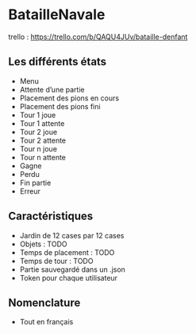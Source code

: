 # BatailleNavale
trello : https://trello.com/b/QAQU4JUv/bataille-denfant

## Les différents états
- Menu
- Attente d’une partie
- Placement des pions en cours
- Placement des pions fini 
- Tour 1 joue
- Tour 1 attente
- Tour 2 joue
- Tour 2 attente
- Tour n joue
- Tour n attente
- Gagne
- Perdu
- Fin partie
- Erreur

## Caractéristiques
- Jardin de 12 cases par 12 cases
- Objets : TODO 
- Temps de placement : TODO
- Temps de tour : TODO
- Partie sauvegardé dans un .json
- Token pour chaque utilisateur

## Nomenclature
- Tout en français